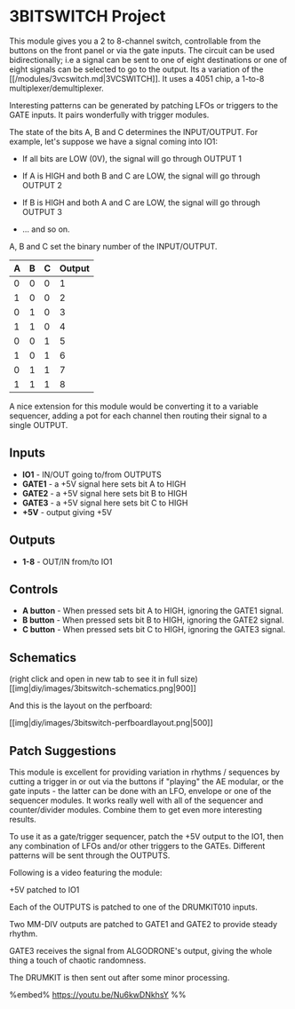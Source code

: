 # 3BITSWITCH Project

This module gives you a 2 to 8-channel switch, controllable from the buttons on the front panel or via the gate inputs.  The circuit can be used bidirectionally; i.e a signal can be sent to one of eight destinations or one of eight signals can be selected to go to the output.  Its a variation of the [[/modules/3vcswitch.md|3VCSWITCH]].  It uses a 4051 chip, a 1-to-8 multiplexer/demultiplexer.  

Interesting patterns can be generated by patching LFOs or triggers to the GATE inputs.  It pairs wonderfully with trigger modules.

The state of the bits A, B and C determines the INPUT/OUTPUT.  For example, let's suppose we have a signal coming into IO1:

- If all bits are LOW (0V), the signal will go through OUTPUT 1 

- If A is HIGH and both B and C are LOW, the signal will go through OUTPUT 2

- If B is HIGH and both A and C are LOW, the signal will go through OUTPUT 3

- ... and so  on.

A, B and C set the binary number of the INPUT/OUTPUT.

| **A**            | **B** | **C** | **Output** |
|--------------------|---------|---------|--------------|
| 0                  | 0       | 0       | 1            |
| 1                  | 0       | 0       | 2            |
| 0                  | 1       | 0       | 3            |
| 1                  | 1       | 0       | 4            |
| 0                  | 0       | 1       | 5            |
| 1                  | 0       | 1       | 6            |
| 0                  | 1       | 1       | 7            |
| 1                  | 1       | 1       | 8            |

A nice extension for  this module  would be converting it to a variable  sequencer, adding a pot  for  each channel then routing their  signal to a single  OUTPUT.

## Inputs

* **IO1** - IN/OUT going  to/from OUTPUTS
* **GATE1** - a +5V signal here sets bit A to HIGH
* **GATE2** - a +5V signal here sets bit B to HIGH
* **GATE3** - a +5V signal here sets bit C to HIGH
* **+5V** - output giving +5V

## Outputs

* **1-8** - OUT/IN from/to IO1

## Controls

* **A button** - When pressed sets bit A to HIGH, ignoring the GATE1 signal.
* **B button** - When pressed sets bit B to HIGH, ignoring the GATE2 signal.
* **C button** - When pressed sets bit C to HIGH, ignoring the GATE3 signal.

## Schematics
(right click and open in new tab to see it in full size)
[[img|diy/images/3bitswitch-schematics.png|900]]

And this is the layout on the perfboard:

[[img|diy/images/3bitswitch-perfboardlayout.png|500]]

## Patch Suggestions

This module is excellent for providing variation in rhythms / sequences by cutting a trigger in or out via the buttons if "playing" the AE modular, or the gate inputs - the latter can be done with an LFO, envelope or one of the sequencer modules. It works really well with all of the sequencer and counter/divider modules.  Combine them to get even more interesting results.

To use it as a gate/trigger sequencer, patch the +5V output to the IO1, then any combination of LFOs and/or other triggers to the GATEs.  Different patterns will be sent through the OUTPUTS.

Following is a video featuring the module:

+5V patched to IO1

Each of the OUTPUTS is patched to one of the DRUMKIT010 inputs.

Two MM-DIV outputs are patched to GATE1 and GATE2 to provide steady rhythm.

GATE3 receives the  signal from ALGODRONE's output, giving the whole thing a touch of chaotic randomness.

The DRUMKIT is then sent out after some minor processing.

%embed% https://youtu.be/Nu6kwDNkhsY %%

